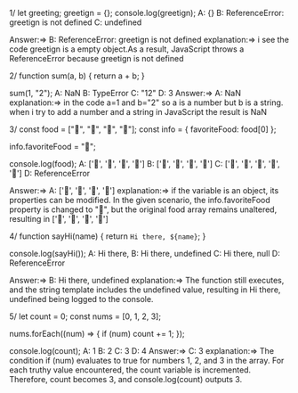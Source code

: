1/ let greeting;
greetign = {};
console.log(greetign);
A: {}
B: ReferenceError: greetign is not defined
C: undefined

Answer:=> B: ReferenceError: greetign is not defined
explanation:=> i see the code greetign is a empty object.As a result, JavaScript throws a ReferenceError because greetign is not defined

2/ function sum(a, b) {
  return a + b;
}

sum(1, "2");
A: NaN
B: TypeError
C: "12"
D: 3
Answer:=> A: NaN
explanation:=> in the code a=1 and b="2" so a is a number but b is a string. when i try to add a number and a string in JavaScript the result is NaN

3/ const food = ["🍕", "🍫", "🥑", "🍔"];
const info = { favoriteFood: food[0] };

info.favoriteFood = "🍝";

console.log(food);
A: ['🍕', '🍫', '🥑', '🍔']
B: ['🍝', '🍫', '🥑', '🍔']
C: ['🍝', '🍕', '🍫', '🥑', '🍔']
D: ReferenceError

Answer:=> A: ['🍕', '🍫', '🥑', '🍔']
explanation:=> if the variable is an object, its properties can be modified. In the given scenario, the info.favoriteFood property is changed to "🍝", but the original food array remains unaltered, resulting in ['🍕', '🍫', '🥑', '🍔'] 

4/ function sayHi(name) {
  return `Hi there, ${name}`;
}

console.log(sayHi());
A: Hi there,
B: Hi there, undefined
C: Hi there, null
D: ReferenceError

Answer:=> B: Hi there, undefined
explanation:=> The function still executes, and the string template includes the undefined value, resulting in Hi there, undefined being logged to the console.

5/ let count = 0;
const nums = [0, 1, 2, 3];

nums.forEach((num) => {
  if (num) count += 1;
});

console.log(count);
A: 1
B: 2
C: 3
D: 4
Answer:=> C: 3
explanation:=> The condition if (num) evaluates to true for numbers 1, 2, and 3 in the array. For each truthy value encountered, the count variable is incremented. Therefore, count becomes 3, and console.log(count) outputs 3.